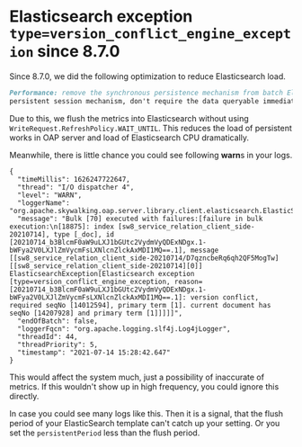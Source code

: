 # Elasticsearch exception `type=version_conflict_engine_exception` since 8.7.0

Since 8.7.0, we did the following optimization to reduce Elasticsearch load.

```markdown
Performance: remove the synchronous persistence mechanism from batch ElasticSearch DAO. Because the current enhanced
persistent session mechanism, don't require the data queryable immediately after the insert and update anymore.
```

Due to this, we flush the metrics into Elasticsearch without using `WriteRequest.RefreshPolicy.WAIT_UNTIL`. This reduces
the load of persistent works in OAP server and load of Elasticsearch CPU dramatically.

Meanwhile, there is little chance you could see following **warn**s in your logs.

```
{
  "timeMillis": 1626247722647,
  "thread": "I/O dispatcher 4",
  "level": "WARN",
  "loggerName": "org.apache.skywalking.oap.server.library.client.elasticsearch.ElasticSearchClient",
  "message": "Bulk [70] executed with failures:[failure in bulk execution:\n[18875]: index [sw8_service_relation_client_side-20210714], type [_doc], id [20210714_b3BlcmF0aW9uLXJ1bGUtc2VydmVyQDExNDgx.1-bWFya2V0LXJlZmVycmFsLXNlcnZlckAxMDI1MQ==.1], message [[sw8_service_relation_client_side-20210714/D7qzncbeRq6qh2QF5MogTw][[sw8_service_relation_client_side-20210714][0]] ElasticsearchException[Elasticsearch exception [type=version_conflict_engine_exception, reason=[20210714_b3BlcmF0aW9uLXJ1bGUtc2VydmVyQDExNDgx.1-bWFya2V0LXJlZmVycmFsLXNlcnZlckAxMDI1MQ==.1]: version conflict, required seqNo [14012594], primary term [1]. current document has seqNo [14207928] and primary term [1]]]]]",
  "endOfBatch": false,
  "loggerFqcn": "org.apache.logging.slf4j.Log4jLogger",
  "threadId": 44,
  "threadPriority": 5,
  "timestamp": "2021-07-14 15:28:42.647"
}
```

This would affect the system much, just a possibility of inaccurate of metrics. If this wouldn't show up in high
frequency, you could ignore this directly.

In case you could see many logs like this. Then it is a signal, that the flush period of your ElasticSearch template can't
catch up your setting. Or you set the `persistentPeriod` less than the flush period.


